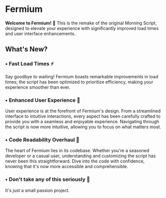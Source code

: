 # Fermium

**Welcome to Fermium!** 🚀 This is the remake of the original Morning Script, designed to elevate your experience with significantly improved load times and user interface enhancements.

## What's New?

### • **Fast Load Times** ⚡️

Say goodbye to waiting! Fermium boasts remarkable improvements in load times; the script has been optimized to prioritize efficiency, making your experience smoother than ever.

### • **Enhanced User Experience** 🌟

User experience is at the forefront of Fermium's design. From a streamlined interface to intuitive interactions, every aspect has been carefully crafted to provide you with a seamless and enjoyable experience. Navigating through the script is now more intuitive, allowing you to focus on what matters most.

### • **Code Readability Overhaul** 📜

The heart of Fermium lies in its codebase. Whether you're a seasoned developer or a casual user, understanding and customizing the script has never been this straightforward. Dive into the code with confidence, knowing that it's now more accessible and comprehensible.

### • **Don't take any of this seriously** 🍋

It's just a small passion project.
